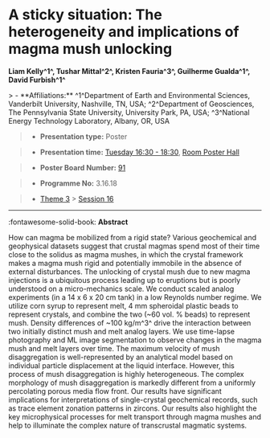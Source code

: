 # A sticky situation: The heterogeneity and implications of magma mush unlocking

**Liam Kelly^1^, Tushar Mittal^2^, Kristen Fauria^3^, Guilherme Gualda^1^, David Furbish^1^**

<!-- more -->> - **Affiliations:** ^1^Department of Earth and Environmental Sciences, Vanderbilt University, Nashville, TN, USA; ^2^Department of Geosciences, The Pennsylvania State University, University Park, PA, USA; ^3^National Energy Technology Laboratory, Albany, OR, USA

> - **Presentation type:** Poster

> - **Presentation time:** [Tuesday 16:30 - 18:30](../sessions_comparison.md#__tabbed_2_6), [Room Poster Hall](../maps_venue.md#__tabbed_1_1)

> - **Poster Board Number:** [91](../map_poster_boards.md#tuesday)

> - **Programme No:** 3.16.18

> - [Theme 3](../theme3.md) > [Session 16](../sessions/session-3-16.md)

--- 

:fontawesome-solid-book: **Abstract**

How can magma be mobilized from a rigid state? Various geochemical and geophysical datasets suggest that crustal magmas spend most of their time close to the solidus as magma mushes, in which the crystal framework makes a magma mush rigid and potentially immobile in the absence of external disturbances. The unlocking of crystal mush due to new magma injections is a ubiquitous process leading up to eruptions but is poorly understood on a micro-mechanics scale. We conduct scaled analog experiments (in a 14 x 6 x 20 cm tank) in a low Reynolds number regime. We utilize corn syrup to represent melt, 4 mm spheroidal plastic beads to represent crystals, and combine the two (~60 vol. % beads) to represent mush. Density differences of ~100 kg/m^3^ drive the interaction between two initially distinct mush and melt analog layers. We use time-lapse photography and ML image segmentation to observe changes in the magma mush and melt layers over time. The maximum velocity of mush disaggregation is well-represented by an analytical model based on individual particle displacement at the liquid interface. However, this process of mush disaggregation is highly heterogeneous. The complex morphology of mush disaggregation is markedly different from a uniformly percolating porous media flow front. Our results have significant implications for interpretations of single-crystal geochemical records, such as trace element zonation patterns in zircons. Our results also highlight the key microphysical processes for melt transport through magma mushes and help to illuminate the complex nature of transcrustal magmatic systems.

